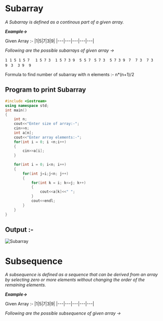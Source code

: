 # Subarray 
*A Subarray is defined as a continous part of a given array.*

***Example->***

Given Array :- 
|1|5|7|3|9|
|---|---|---|---|---|
 
*Following are the possible subarrays of given array ->*

`1`&nbsp;&nbsp;`1 5`&nbsp;&nbsp;`1 5 7 ` &nbsp;&nbsp;`1 5 7 3 `&nbsp;&nbsp;`1 5 7 3 9 `&nbsp;&nbsp;`5`&nbsp;&nbsp;`5 7`&nbsp;&nbsp; `5 7 3 `&nbsp;&nbsp;`5 7 3 9`&nbsp;&nbsp; `7 `&nbsp;&nbsp;`7 3 `&nbsp;&nbsp;`7 3 9`&nbsp;&nbsp; `3 `&nbsp;&nbsp;`3 9 `&nbsp;&nbsp;`9 `

Formula to find number of subarray with n elements :- n*(n+1)/2

## Program to print Subarray
```cpp
#include <iostream>
using namespace std;
int main()
{
    int n;
    cout<<"Enter size of array:-";
    cin>>n;
    int a[n];
    cout<<"Enter array elements:-";
    for(int i = 0; i <n;i++)
    {
        cin>>a[i];
    }
    
    for(int i = 0; i<n; i++)
    {
        for(int j=i;j<n; j++)
        {
            for(int k = i; k<=j; k++)
            {
                cout<<a[k]<<" ";
            }
            cout<<endl;
        }
    }
}
```
## Output :-
![Subarray](https://user-images.githubusercontent.com/70843941/140601332-79d716b9-1910-4d1a-9117-1c1dd0388c73.png)

# Subsequence
*A subsequence is defined as a sequence that can be derived from an array by selecting zero or more elements without changing the order of the remaining elements.*

***Example->***

Given Array :- 
|1|5|7|3|9|
|---|---|---|---|---|

*Following are the possible subsequence of given array ->*

